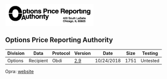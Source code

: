 ![Opra](https://github.com/Open-Markets-Initiative/Directory/blob/master/Logos/Opra.png)


## Options Price Reporting Authority

|Division | Data | Protocol | Version | Date | Size | Testing | Specification|
|--- | --- | --- | --- | --- | --- | --- | ---|
|Options | Recipient | Obdi | [2.9](https://github.com/Open-Markets-Initiative/CSharp.Packed.Structs/blob/master/Opra/Opra.Options.Recipient.Obdi.v2.9.cs "Options Price Reporting Authority 2.9 C# Structs") | 10/24/2018 | 1751 | Untested | [url](https://www.opradata.com/specs/opra_output_binary_dr_spec.pdf "Protocol specification") - [pdf](https://github.com/Open-Markets-Initiative/Directory/blob/master/Specifications/Opra/Opra.Options.Recipient.Obdi.v2.9.pdf "Specification manual")|


Opra: [website](https://www.opraplan.com "Go to Options Price Reporting Authority")

